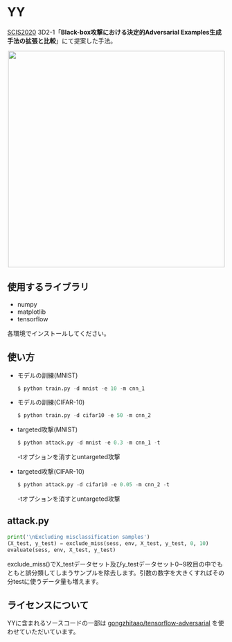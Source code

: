 # YY

[SCIS2020](https://www.iwsec.org/scis/2020/) 3D2-1「**Black-box攻撃における決定的Adversarial Examples生成手法の拡張と比較**」にて提案した手法。

<div align="center">
  <img src="https://user-images.githubusercontent.com/60645850/73763102-512fe480-47b4-11ea-94a5-e01ef4ff6847.png" width="500px">
</div>



## 使用するライブラリ

- numpy
- matplotlib
- tensorflow

各環境でインストールしてください。



## 使い方

- モデルの訓練(MNIST)
  ```python
  $ python train.py -d mnist -e 10 -m cnn_1
  ```

- モデルの訓練(CIFAR-10)
  ```python
  $ python train.py -d cifar10 -e 50 -m cnn_2
  ```
  
- targeted攻撃(MNIST)
  ```python
  $ python attack.py -d mnist -e 0.3 -m cnn_1 -t
  ```
  -tオプションを消すとuntargeted攻撃

- targeted攻撃(CIFAR-10)
  ```python
  $ python attack.py -d cifar10 -e 0.05 -m cnn_2 -t
  ```
  -tオプションを消すとuntargeted攻撃



## attack.py

```python
print('\nExcluding misclassification samples')
(X_test, y_test) = exclude_miss(sess, env, X_test, y_test, 0, 10)
evaluate(sess, env, X_test, y_test)
```
exclude_miss()でX_testデータセット及びy_testデータセット0~9枚目の中でもともと誤分類してしまうサンプルを除去します。引数の数字を大きくすればその分testに使うデータ量も増えます。



## ライセンスについて

YYに含まれるソースコードの一部は [gongzhitaao/tensorflow-adversarial](https://github.com/gongzhitaao/tensorflow-adversarial) を使わせていただいています。
